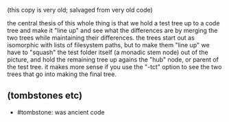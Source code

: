 (this copy is very old; salvaged from very old code)

the central thesis of this whole thing is that we hold a test tree up to a
code tree and make it "line up" and see what the differences are by merging
the two trees while maintaining their differences. the trees start out as
isomorphic with lists of filesystem paths, but to make them "line up" we
have to "squash" the test folder itself (a monadic stem node) out of the
picture, and hold the remaining tree up agains the "hub" node, or parent of
the test tree. it makes more sense if you use the "-tct" option to see the
two trees that go into making the final tree.

## (tombstones etc)
  - #tombstone: was ancient code
